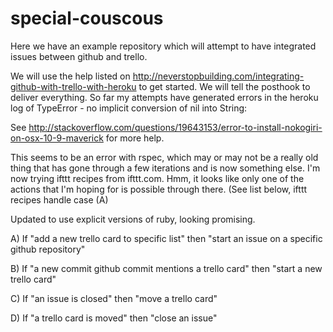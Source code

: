 # special-couscous

Here we have an example repository which will attempt to have integrated issues between github and trello.

We will use the help listed on http://neverstopbuilding.com/integrating-github-with-trello-with-heroku to get started.
We will tell the posthook to deliver everything. So far my attempts have generated errors in the heroku log of 
TypeError - no implicit conversion of nil into String:

See http://stackoverflow.com/questions/19643153/error-to-install-nokogiri-on-osx-10-9-maverick for more help.

This seems to be an error with rspec, which may or may not be a really old thing that has gone through a few iterations and is now something else. I'm now trying ifttt recipes from ifttt.com. Hmm, it looks like only one of the actions that I'm hoping for is possible through there. (See list below, ifttt recipes handle case (A)


Updated to use explicit versions of ruby, looking promising.

A) If "add a new trello card to specific list" then "start an issue on a specific github repository"

B) If "a new commit github commit mentions a trello card" then "start a new trello card"

C) If "an issue is closed" then "move a trello card"

D) If "a trello card is moved" then "close an issue"

